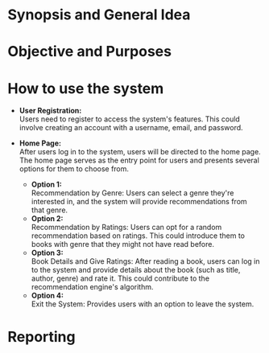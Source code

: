 # Synopsis and General Idea



# Objective and Purposes



# How to use the system
<ul>
  <li><b>User Registration:</b></li>
  Users need to register to access the system's features. This could involve creating an account with a username, email, and password.
</ul>
<ul>
  <li><b>Home Page:</b></li>
  After users log in to the system, users will be directed to the home page. The home page serves as the entry point for users and presents several options for them to   
  choose from.
  <ul>
    <li><b>Option 1:</b></li>
    Recommendation by Genre: Users can select a genre they're interested in, and the system will provide recommendations from that genre.
    <li><b>Option 2:</b></li>
    Recommendation by Ratings: Users can opt for a random recommendation based on ratings. This could introduce them to books with genre that they might not have read before.
    <li><b>Option 3:</b></li>
    Book Details and Give Ratings: After reading a book, users can log in to the system and provide details about the book (such as title, author, genre) and rate it. This   
    could contribute to the recommendation engine's algorithm.
    <li><b>Option 4:</b></li>
    Exit the System: Provides users with an option to leave the system.
  </ul>
</ul>




# Reporting

